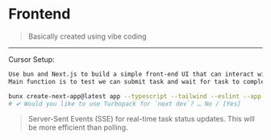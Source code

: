 # Frontend

> Basically created using vibe coding

---

Cursor Setup:

```txt
Use bun and Next.js to build a simple front-end UI that can interact with the back-end server
Main function is to test we can submit task and wait for task to complete
```

```bash
bunx create-next-app@latest app --typescript --tailwind --eslint --app --src-dir --import-alias "@/*"
# ✔ Would you like to use Turbopack for `next dev`? … No / [Yes]
```

> Server-Sent Events (SSE) for real-time task status updates. This will be more efficient than polling.
